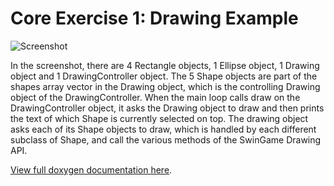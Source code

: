 Core Exercise 1: Drawing Example
================================

![Screenshot](https://raw.github.com/adammw/hit3172/master/lab02/core_exercises/drawing/screenshot.png)

In the screenshot, there are 4 Rectangle objects, 1 Ellipse object, 1 Drawing object and 1 DrawingController object. The 5 Shape objects are part of the shapes array vector in the Drawing object, which is the controlling Drawing object of the DrawingController. When the main loop calls draw on the DrawingController object, it asks the Drawing object to draw and then prints the text of which Shape is currently selected on top. The drawing object asks each of its Shape objects to draw, which is handled by each different subclass of Shape, and call the various methods of the SwinGame Drawing API.

[View full doxygen documentation here](http://adammw.github.com/hit3172/lab02/core_exercises/drawing/doc/html/index.html).

